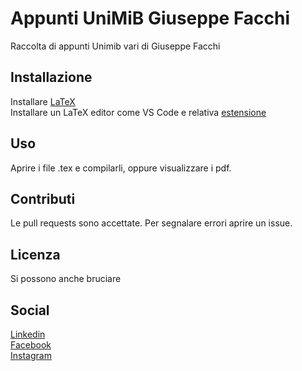 # Appunti UniMiB Giuseppe Facchi

Raccolta di appunti Unimib vari di Giuseppe Facchi

## Installazione

Installare [LaTeX](https://www.latex-project.org/get/) \
Installare un LaTeX editor come VS Code e relativa [estensione](https://github.com/James-Yu/LaTeX-Workshop)

## Uso

Aprire i file .tex e compilarli, oppure visualizzare i pdf.

## Contributi
Le pull requests sono accettate. Per segnalare errori aprire un issue.

## Licenza
Si possono anche bruciare

## Social

[Linkedin](https://www.linkedin.com/in/giuseppefacchi/) \
[Facebook](https://www.facebook.com/giuseppe.facchi/) \
[Instagram](https://www.instagram.com/beppe_facchi/)
